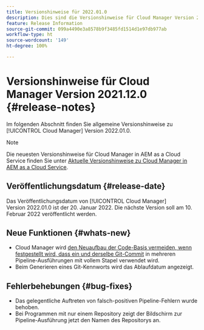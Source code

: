 ```yaml
---
title: Versionshinweise für 2022.01.0
description: Dies sind die Versionshinweise für Cloud Manager Version 2022.01.0.
feature: Release Information
source-git-commit: 099a4490e3a8578b9f3485fd1514d1e97db977ab
workflow-type: ht
source-wordcount: '149'
ht-degree: 100%

---
```


# Versionshinweise für Cloud Manager Version 2021.12.0 {#release-notes}

Im folgenden Abschnitt finden Sie allgemeine Versionshinweise zu [!UICONTROL Cloud Manager] Version 2022.01.0.

>[!NOTE]
>
>Die neuesten Versionshinweise für Cloud Manager in AEM as a Cloud Service finden Sie unter [Aktuelle Versionshinweise zu Cloud Manager in AEM as a Cloud Service](https://experienceleague.adobe.com/docs/experience-manager-cloud-service/content/implementing/using-cloud-manager/release-notes-cloud-manager/release-notes-cm-current.html?lang=de).

## Veröffentlichungsdatum {#release-date}

Das Veröffentlichungsdatum von [!UICONTROL Cloud Manager] Version 2022.01.0 ist der 20. Januar 2022. Die nächste Version soll am 10. Februar 2022 veröffentlicht werden.

## Neue Funktionen {#whats-new}

* Cloud Manager wird [den Neuaufbau der Code-Basis vermeiden, wenn festgestellt wird, dass ein und derselbe Git-Commit](/help/using/setting-up-project.md#build-artifact-reuse) in mehreren Pipeline-Ausführungen mit vollem Stapel verwendet wird.
* Beim Generieren eines Git-Kennworts wird das Ablaufdatum angezeigt.

## Fehlerbehebungen {#bug-fixes}

* Das gelegentliche Auftreten von falsch-positiven Pipeline-Fehlern wurde behoben.
* Bei Programmen mit nur einem Repository zeigt der Bildschirm zur Pipeline-Ausführung jetzt den Namen des Repositorys an.
